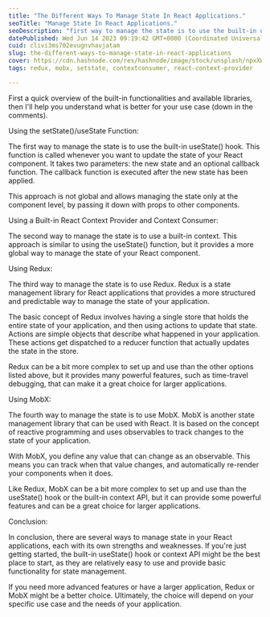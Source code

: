 ```yaml
---
title: "The Different Ways To Manage State In React Applications."
seoTitle: "Manage State In React Applications."
seoDescription: "first way to manage the state is to use the built-in useState() hook. This function is called whenever you want to update the state of your React"
datePublished: Wed Jun 14 2023 09:19:42 GMT+0000 (Coordinated Universal Time)
cuid: clivi3ms702evugnvhavjatam
slug: the-different-ways-to-manage-state-in-react-applications
cover: https://cdn.hashnode.com/res/hashnode/image/stock/unsplash/npxXWgQ33ZQ/upload/a58536b1d19966d09d20d9f42b2b59eb.jpeg
tags: redux, mobx, setstate, contextconsumer, react-context-provider

---
```


First a quick overview of the built-in functionalities and available libraries, then I'll help you understand what is better for your use case (down in the comments).  
  
Using the setState()/useState Function:  
  
The first way to manage the state is to use the built-in useState() hook. This function is called whenever you want to update the state of your React component. It takes two parameters: the new state and an optional callback function. The callback function is executed after the new state has been applied.  
  
This approach is not global and allows managing the state only at the component level, by passing it down with props to other components.  
  
Using a Built-in React Context Provider and Context Consumer:  
  
The second way to manage the state is to use a built-in context. This approach is similar to using the useState() function, but it provides a more global way to manage the state of your React component.

Using Redux:

The third way to manage the state is to use Redux. Redux is a state management library for React applications that provides a more structured and predictable way to manage the state of your application.

The basic concept of Redux involves having a single store that holds the entire state of your application, and then using actions to update that state. Actions are simple objects that describe what happened in your application. These actions get dispatched to a reducer function that actually updates the state in the store.

Redux can be a bit more complex to set up and use than the other options listed above, but it provides many powerful features, such as time-travel debugging, that can make it a great choice for larger applications.

Using MobX:

The fourth way to manage the state is to use MobX. MobX is another state management library that can be used with React. It is based on the concept of reactive programming and uses observables to track changes to the state of your application.

With MobX, you define any value that can change as an observable. This means you can track when that value changes, and automatically re-render your components when it does.

Like Redux, MobX can be a bit more complex to set up and use than the useState() hook or the built-in context API, but it can provide some powerful features and can be a great choice for larger applications.

Conclusion:

In conclusion, there are several ways to manage state in your React applications, each with its own strengths and weaknesses. If you're just getting started, the built-in useState() hook or context API might be the best place to start, as they are relatively easy to use and provide basic functionality for state management.

If you need more advanced features or have a larger application, Redux or MobX might be a better choice. Ultimately, the choice will depend on your specific use case and the needs of your application.